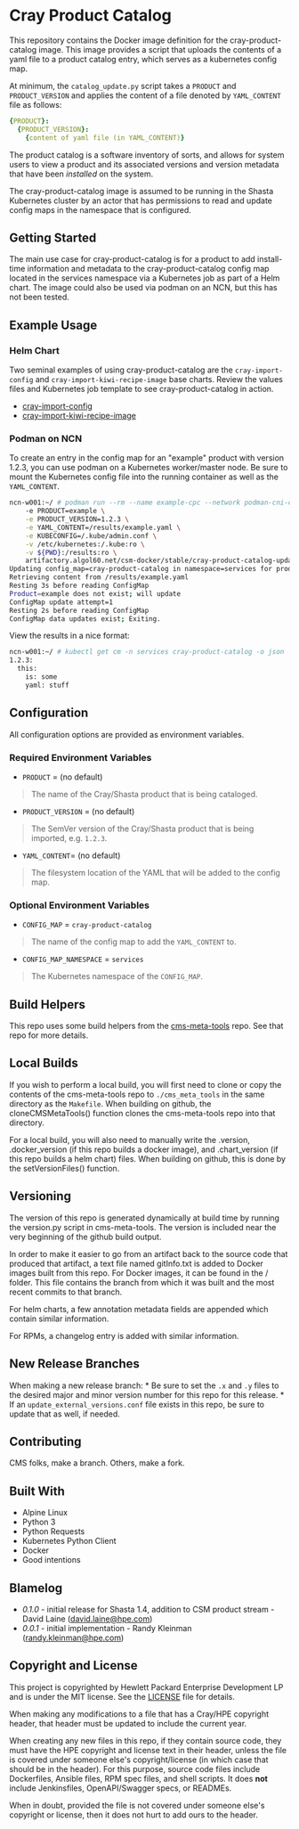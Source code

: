# Cray Product Catalog

This repository contains the Docker image definition for the cray-product-catalog
image. This image provides a script that uploads the contents of a yaml file to
a product catalog entry, which serves as a kubernetes config map.

At minimum, the `catalog_update.py` script takes a `PRODUCT` and
`PRODUCT_VERSION` and applies the content of a file denoted by `YAML_CONTENT`
file as follows:

```yaml
{PRODUCT}:
  {PRODUCT_VERSION}:
    {content of yaml file (in YAML_CONTENT)}
```

The product catalog is a software inventory of sorts, and allows for system
users to view a product and its associated versions and version metadata that
have been _installed_ on the system.

The cray-product-catalog image is assumed to be running in the Shasta
Kubernetes cluster by an actor that has permissions to read and update config
maps in the namespace that is configured.

## Getting Started

The main use case for cray-product-catalog is for a product to add install-time
information and metadata to the cray-product-catalog config map located in the
services namespace via a Kubernetes job as part of a Helm chart. The image
could also be used via podman on an NCN, but this has not been tested.

## Example Usage

### Helm Chart

Two seminal examples of using cray-product-catalog are the `cray-import-config`
and `cray-import-kiwi-recipe-image` base charts. Review the values files and
Kubernetes job template to see cray-product-catalog in action.

* [cray-import-config](https://github.com/Cray-HPE/cray-product-install-charts/tree/master/charts/cray-import-config)
* [cray-import-kiwi-recipe-image](https://github.com/Cray-HPE/cray-product-install-charts/tree/master/charts/cray-import-kiwi-recipe-image)

### Podman on NCN

To create an entry in the config map for an "example" product with version
1.2.3, you can use podman on a Kubernetes worker/master node. Be sure to mount
the Kubernetes config file into the running container as well as the
`YAML_CONTENT`.

```bash
ncn-w001:~/ # podman run --rm --name example-cpc --network podman-cni-config \
    -e PRODUCT=example \
    -e PRODUCT_VERSION=1.2.3 \
    -e YAML_CONTENT=/results/example.yaml \
    -e KUBECONFIG=/.kube/admin.conf \
    -v /etc/kubernetes:/.kube:ro \
    -v ${PWD}:/results:ro \
    artifactory.algol60.net/csm-docker/stable/cray-product-catalog-update:1.1.37
Updating config_map=cray-product-catalog in namespace=services for product/version=example/1.2.3
Retrieving content from /results/example.yaml
Resting 3s before reading ConfigMap
Product=example does not exist; will update
ConfigMap update attempt=1
Resting 2s before reading ConfigMap
ConfigMap data updates exist; Exiting.
```

View the results in a nice format:

```bash
ncn-w001:~/ # kubectl get cm -n services cray-product-catalog -o json | jq .data.example | ./yq r -
1.2.3:
  this:
    is: some
    yaml: stuff
```

## Configuration

All configuration options are provided as environment variables.

### Required Environment Variables

* `PRODUCT` = (no default)

> The name of the Cray/Shasta product that is being cataloged.

* `PRODUCT_VERSION` = (no default)

> The SemVer version of the Cray/Shasta product that is being imported, e.g.
  `1.2.3`.

* `YAML_CONTENT`=  (no default)

> The filesystem location of the YAML that will be added to the config map.

### Optional Environment Variables

 * `CONFIG_MAP` = `cray-product-catalog`

 > The name of the config map to add the `YAML_CONTENT` to.

 * `CONFIG_MAP_NAMESPACE` = `services`

 > The Kubernetes namespace of the `CONFIG_MAP`.

## Build Helpers
This repo uses some build helpers from the 
[cms-meta-tools](https://github.com/Cray-HPE/cms-meta-tools) repo. See that repo for more details.

## Local Builds
If you wish to perform a local build, you will first need to clone or copy the contents of the
cms-meta-tools repo to `./cms_meta_tools` in the same directory as the `Makefile`. When building
on github, the cloneCMSMetaTools() function clones the cms-meta-tools repo into that directory.

For a local build, you will also need to manually write the .version, .docker_version (if this repo
builds a docker image), and .chart_version (if this repo builds a helm chart) files. When building
on github, this is done by the setVersionFiles() function.

## Versioning
The version of this repo is generated dynamically at build time by running the version.py script in 
cms-meta-tools. The version is included near the very beginning of the github build output. 

In order to make it easier to go from an artifact back to the source code that produced that artifact,
a text file named gitInfo.txt is added to Docker images built from this repo. For Docker images,
it can be found in the / folder. This file contains the branch from which it was built and the most
recent commits to that branch. 

For helm charts, a few annotation metadata fields are appended which contain similar information.

For RPMs, a changelog entry is added with similar information.

## New Release Branches
When making a new release branch:
    * Be sure to set the `.x` and `.y` files to the desired major and minor version number for this repo for this release. 
    * If an `update_external_versions.conf` file exists in this repo, be sure to update that as well, if needed.

## Contributing

CMS folks, make a branch. Others, make a fork.

## Built With

* Alpine Linux
* Python 3
* Python Requests
* Kubernetes Python Client
* Docker
* Good intentions

## Blamelog

* _0.1.0_ - initial release for Shasta 1.4, addition to CSM product stream - David Laine (david.laine@hpe.com)
* _0.0.1_ - initial implementation - Randy Kleinman (randy.kleinman@hpe.com)

## Copyright and License
This project is copyrighted by Hewlett Packard Enterprise Development LP and is under the MIT
license. See the [LICENSE](LICENSE) file for details.

When making any modifications to a file that has a Cray/HPE copyright header, that header
must be updated to include the current year.

When creating any new files in this repo, if they contain source code, they must have
the HPE copyright and license text in their header, unless the file is covered under
someone else's copyright/license (in which case that should be in the header). For this
purpose, source code files include Dockerfiles, Ansible files, RPM spec files, and shell
scripts. It does **not** include Jenkinsfiles, OpenAPI/Swagger specs, or READMEs.

When in doubt, provided the file is not covered under someone else's copyright or license, then
it does not hurt to add ours to the header.
